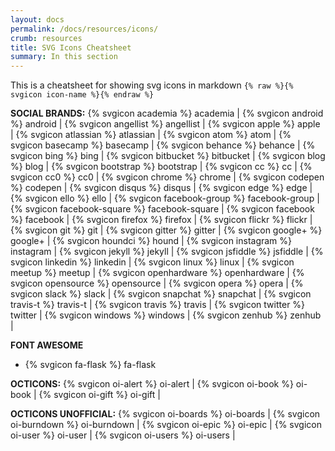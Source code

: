 ```yaml
---
layout: docs
permalink: /docs/resources/icons/
crumb: resources
title: SVG Icons Cheatsheet
summary: In this section
---
```


This is a cheatsheet for showing svg icons in markdown
`{% raw %}{% svgicon icon-name %}{% endraw %}`


**SOCIAL BRANDS:**
{% svgicon academia %} academia |
{% svgicon android %} android |
{% svgicon angellist %} angellist |
{% svgicon apple %} apple |
{% svgicon atlassian %} atlassian |
{% svgicon atom %} atom |
{% svgicon basecamp %} basecamp |
{% svgicon behance %} behance |
{% svgicon bing %} bing |
{% svgicon bitbucket %} bitbucket |
{% svgicon blog %} blog |
{% svgicon bootstrap %} bootstrap |
{% svgicon cc %} cc |
{% svgicon cc0 %} cc0 |
{% svgicon chrome %} chrome |
{% svgicon codepen %} codepen |
{% svgicon disqus %} disqus |
{% svgicon edge %} edge |
{% svgicon ello %} ello |
{% svgicon facebook-group %} facebook-group |
{% svgicon facebook-square %} facebook-square |
{% svgicon facebook %} facebook |
{% svgicon firefox %} firefox |
{% svgicon flickr %} flickr |
{% svgicon git %} git |
{% svgicon gitter %} gitter |
{% svgicon google+ %} google+ |
{% svgicon houndci %} hound |
{% svgicon instagram %} instagram |
{% svgicon jekyll %} jekyll |
{% svgicon jsfiddle %} jsfiddle |
{% svgicon linkedin %} linkedin |
{% svgicon linux %} linux |
{% svgicon meetup %} meetup |
{% svgicon openhardware %} openhardware |
{% svgicon opensource %} opensource |
{% svgicon opera %} opera |
{% svgicon slack %} slack |
{% svgicon snapchat %} snapchat |
{% svgicon travis-t %} travis-t |
{% svgicon travis %} travis |
{% svgicon twitter %} twitter |
{% svgicon windows %} windows |
{% svgicon zenhub %} zenhub |

**FONT AWESOME**
- {% svgicon fa-flask %} fa-flask


**OCTICONS:**
{% svgicon oi-alert %} oi-alert |
{% svgicon oi-book %} oi-book |
{% svgicon oi-gift %} oi-gift |

**OCTICONS UNOFFICIAL:**
{% svgicon oi-boards %} oi-boards |
{% svgicon oi-burndown %} oi-burndown |
{% svgicon oi-epic %} oi-epic |
{% svgicon oi-user %} oi-user |
{% svgicon oi-users %} oi-users |
